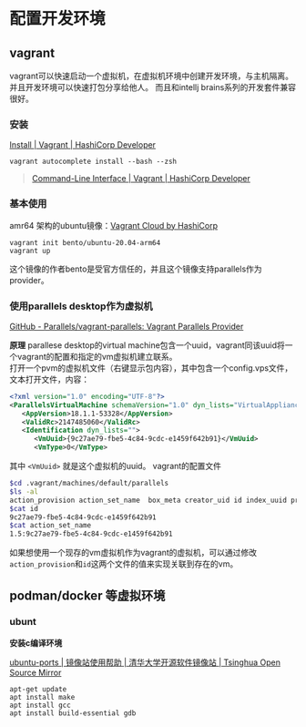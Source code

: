 # 配置开发环境

## vagrant

vagrant可以快速启动一个虚拟机，在虚拟机环境中创建开发环境，与主机隔离。并且开发环境可以快速打包分享给他人。
而且和intellj brains系列的开发套件兼容很好。

### 安装

[Install | Vagrant | HashiCorp Developer](https://developer.hashicorp.com/vagrant/downloads)

`vagrant autocomplete install --bash --zsh`
>[Command-Line Interface | Vagrant | HashiCorp Developer](https://developer.hashicorp.com/vagrant/docs/cli)

### 基本使用

amr64 架构的ubuntu镜像：[Vagrant Cloud by HashiCorp](https://app.vagrantup.com/bento/boxes/ubuntu-20.04-arm64)

```shell
vagrant init bento/ubuntu-20.04-arm64
vagrant up
```

这个镜像的作者bento是受官方信任的，并且这个镜像支持parallels作为provider。

### 使用parallels desktop作为虚拟机

[GitHub - Parallels/vagrant-parallels: Vagrant Parallels Provider](https://github.com/Parallels/vagrant-parallels)

**原理**
parallese desktop的virtual machine包含一个uuid，vagrant同该uuid将一个vagrant的配置和指定的vm虚拟机建立联系。  
打开一个pvm的虚拟机文件（右键显示包内容），其中包含一个config.vps文件，文本打开文件，内容：

```xml
<?xml version="1.0" encoding="UTF-8"?>
<ParallelsVirtualMachine schemaVersion="1.0" dyn_lists="VirtualAppliance 0">
   <AppVersion>18.1.1-53328</AppVersion>
   <ValidRc>2147485060</ValidRc>
   <Identification dyn_lists="">
      <VmUuid>{9c27ae79-fbe5-4c84-9cdc-e1459f642b91}</VmUuid>
      <VmType>0</VmType>
```

其中 `<VmUuid>` 就是这个虚拟机的uuid。
vagrant的配置文件

```bash
$cd .vagrant/machines/default/parallels
$ls -al
action_provision action_set_name  box_meta creator_uid id index_uuid private_key synced_folders vagrant_cwd
$cat id
9c27ae79-fbe5-4c84-9cdc-e1459f642b91
$cat action_set_name
1.5:9c27ae79-fbe5-4c84-9cdc-e1459f642b91
```

如果想使用一个现存的vm虚拟机作为vagrant的虚拟机，可以通过修改`action_provision`和`id`这两个文件的值来实现关联到存在的vm。

## podman/docker 等虚拟环境

### ubunt

**安装c编译环境**

[ubuntu-ports | 镜像站使用帮助 | 清华大学开源软件镜像站 | Tsinghua Open Source Mirror](https://mirrors.tuna.tsinghua.edu.cn/help/ubuntu-ports/)

```shell
apt-get update
apt install make
apt install gcc
apt install build-essential gdb 

```